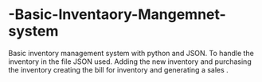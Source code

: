 # -Basic-Inventaory-Mangemnet-system
Basic inventory management system with python and JSON. To handle the inventory in the file JSON used. Adding the new inventory and purchasing the inventory creating the bill for inventory and generating a sales .
